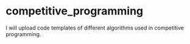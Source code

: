 # competitive_programming
I will upload code templates of different algorithms used in competitive programming.
